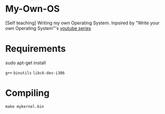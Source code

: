 # My-Own-OS

[Self teaching] Writing my own Operating System. Inpsired by "Write your own Operating System"'s [youtube series](https://www.youtube.com/watch?v=1rnA6wpF0o4&list=PLHh55M_Kq4OApWScZyPl5HhgsTJS9MZ6M)

# Requirements

sudo apt-get install 

``g++``
``binutils``
``libc6-dev-i386``

# Compiling

``make mykernel.bin``
